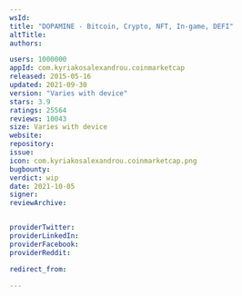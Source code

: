 ```yaml
---
wsId: 
title: "DOPAMINE - Bitcoin, Crypto, NFT, In-game, DEFI"
altTitle: 
authors:

users: 1000000
appId: com.kyriakosalexandrou.coinmarketcap
released: 2015-05-16
updated: 2021-09-30
version: "Varies with device"
stars: 3.9
ratings: 25564
reviews: 10043
size: Varies with device
website: 
repository: 
issue: 
icon: com.kyriakosalexandrou.coinmarketcap.png
bugbounty: 
verdict: wip
date: 2021-10-05
signer: 
reviewArchive:


providerTwitter: 
providerLinkedIn: 
providerFacebook: 
providerReddit: 

redirect_from:

---
```



